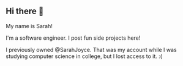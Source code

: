 ## Hi there 👋

My name is Sarah!

I'm a software engineer. I post fun side projects here!

I previously owned @SarahJoyce. That was my account while I was studying computer science in college, but I lost access to it. :(
<!--
**sejoyce/sejoyce** is a ✨ _special_ ✨ repository because its `README.md` (this file) appears on your GitHub profile.

Here are some ideas to get you started:

- 🔭 I’m currently working on ...
- 🌱 I’m currently learning ...
- 👯 I’m looking to collaborate on ...
- 🤔 I’m looking for help with ...
- 💬 Ask me about ...
- 📫 How to reach me: ...
- 😄 Pronouns: ...
- ⚡ Fun fact: ...
-->
